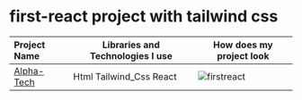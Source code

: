 # first-react project with tailwind css

  Project Name       |Libraries and Technologies I use     |How does my project look   
:-------------------------|-------------------------|-------------------------
[Alpha-Tech](https://muratergon.github.io/firstreact/)| Html Tailwind_Css React |![firstreact](firstreact.gif)
